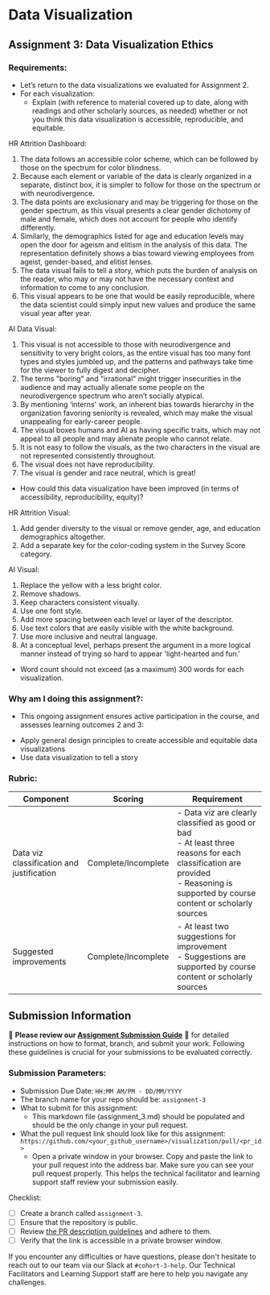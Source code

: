 # Data Visualization

## Assignment 3: Data Visualization Ethics

### Requirements:
- Let’s return to the data visualizations we evaluated for Assignment 2.  
- For each visualization: 
    - Explain (with reference to material covered up to date, along with readings and other scholarly sources, as needed) whether or not you think this data visualization is accessible, reproducible, and equitable. 
     
HR Attrition Dashboard:

1. The data follows an accessible color scheme, which can be followed by those on the spectrum for color blindness.
2. Because each element or variable of the data is clearly organized in a separate, distinct box, it is simpler to follow for those on the spectrum or with neurodivergence.
3. The data points are exclusionary and may be triggering for those on the gender spectrum, as this visual presents a clear gender dichotomy of male and female, which does not account for people who identify differently.
4. Similarly, the demographics listed for age and education levels may open the door for ageism and elitism in the analysis of this data. The representation definitely shows a bias toward viewing employees from ageist, gender-based, and elitist lenses.
5. The data visual fails to tell a story, which puts the burden of analysis on the reader, who may or may not have the necessary context and information to come to any conclusion.
6. This visual appears to be one that would be easily reproducible, where the data scientist could simply input new values and produce the same visual year after year.

AI Data Visual:

1. This visual is not accessible to those with neurodivergence and sensitivity to very bright colors, as the entire visual has too many font types and styles jumbled up, and the patterns and pathways take time for the viewer to fully digest and decipher.
2. The terms "boring" and "irrational" might trigger insecurities in the audience and may actually alienate some people on the neurodivergence spectrum who aren’t socially atypical.
3. By mentioning ‘interns' work, an inherent bias towards hierarchy in the organization favoring seniority is revealed, which may make the visual unappealing for early-career people.
4. The visual boxes humans and AI as having specific traits, which may not appeal to all people and may alienate people who cannot relate.
5. It is not easy to follow the visuals, as the two characters in the visual are not represented consistently throughout.
6. The visual does not have reproducibility.
7. The visual is gender and race neutral, which is great!

- How could this data visualization have been improved (in terms of accessibility, reproducibility, equity)?

HR Attrition Visual:

1. Add gender diversity to the visual or remove gender, age, and education demographics altogether.
2. Add a separate key for the color-coding system in the Survey Score category.

AI Visual:

1. Replace the yellow with a less bright color.
2. Remove shadows.
3. Keep characters consistent visually.
4. Use one font style.
5. Add more spacing between each level or layer of the descriptor.
6. Use text colors that are easily visible with the white background.
7. Use more inclusive and neutral language.
8. At a conceptual level, perhaps present the argument in a more logical manner instead of trying so hard to appear 'light-hearted and fun.'


- Word count should not exceed (as a maximum) 300 words for each visualization. 

### Why am I doing this assignment?:
- This ongoing assignment ensures active participation in the course, and assesses learning outcomes 2 and 3:  
* Apply general design principles to create accessible and equitable data visualizations
* Use data visualization to tell a story

### Rubric:
| Component               | Scoring   | Requirement                                                 |
|-------------------------|-----------|-------------------------------------------------------------|
| Data viz classification and justification | Complete/Incomplete | - Data viz are clearly classified as good or bad<br />- At least three reasons for each classification are provided<br />- Reasoning is supported by course content or scholarly sources |
| Suggested improvements  | Complete/Incomplete | - At least two suggestions for improvement<br />- Suggestions are supported by course content or scholarly sources |

## Submission Information

🚨 **Please review our [Assignment Submission Guide](https://github.com/UofT-DSI/onboarding/blob/main/onboarding_documents/submissions.md)** 🚨 for detailed instructions on how to format, branch, and submit your work. Following these guidelines is crucial for your submissions to be evaluated correctly.

### Submission Parameters:
* Submission Due Date: `HH:MM AM/PM - DD/MM/YYYY`
* The branch name for your repo should be: `assignment-3`
* What to submit for this assignment:
    * This markdown file (assignment_3.md) should be populated and should be the only change in your pull request.
* What the pull request link should look like for this assignment: `https://github.com/<your_github_username>/visualization/pull/<pr_id>`
    * Open a private window in your browser. Copy and paste the link to your pull request into the address bar. Make sure you can see your pull request properly. This helps the technical facilitator and learning support staff review your submission easily.

Checklist:
- [ ] Create a branch called `assignment-3`.
- [ ] Ensure that the repository is public.
- [ ] Review [the PR description guidelines](https://github.com/UofT-DSI/onboarding/blob/main/onboarding_documents/submissions.md#guidelines-for-pull-request-descriptions) and adhere to them.
- [ ] Verify that the link is accessible in a private browser window.

If you encounter any difficulties or have questions, please don't hesitate to reach out to our team via our Slack at `#cohort-3-help`. Our Technical Facilitators and Learning Support staff are here to help you navigate any challenges.
